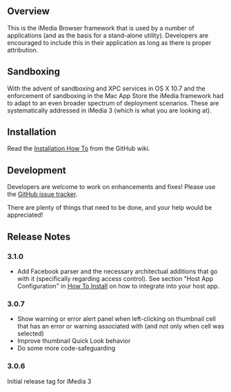 ## Overview
This is the iMedia Browser framework that is used by a number of applications (and as the basis for a stand-alone utility).  Developers are encouraged to include this in their application as long as there is proper attribution.

## Sandboxing
With the advent of sandboxing and XPC services in OS X 10.7 and the enforcement of sandboxing in the Mac App Store the iMedia framework had to adapt to an even broader spectrum of deployment scenarios. These are systematically addressed in iMedia 3 (which is what you are looking at).

## Installation
Read the [Installation How To](https://github.com/iMediaSandboxing/iMedia/wiki/How-To-Install) from the GitHub wiki.

## Development
Developers are welcome to work on enhancements and fixes!  Please use the [GitHub issue tracker](https://github.com/iMediaSandboxing/imedia/issues).

There are plenty of things that need to be done, and your help would be appreciated!

## Release Notes
### 3.1.0
- Add Facebook parser and the necessary architectual additions that go with it (specifically regarding access control). See section "Host App Configuration" in
[How To Install](https://github.com/iMediaSandboxing/iMedia/wiki/How-To-Install) on how to integrate into your host app.
### 3.0.7
- Show warning or error alert panel when left-clicking on thumbnail cell that has an error or warning associated with (and not only when cell was selected)
- Improve thumbnail Quick Look behavior
- Do some more code-safeguarding
### 3.0.6
Initial release tag for iMedia 3
